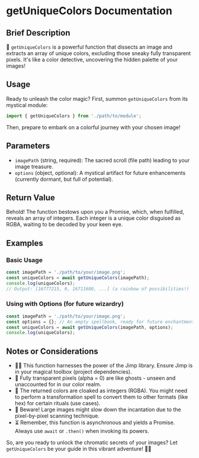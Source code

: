 # getUniqueColors Documentation

## Brief Description
🎨 `getUniqueColors` is a powerful function that dissects an image and extracts an array of unique colors, excluding those sneaky fully transparent pixels. It's like a color detective, uncovering the hidden palette of your images!

## Usage
Ready to unleash the color magic? First, summon `getUniqueColors` from its mystical module:

```javascript
import { getUniqueColors } from './path/to/module';
```

Then, prepare to embark on a colorful journey with your chosen image!

## Parameters
- `imagePath` (string, required): The sacred scroll (file path) leading to your image treasure.
- `options` (object, optional): A mystical artifact for future enhancements (currently dormant, but full of potential).

## Return Value
Behold! The function bestows upon you a Promise, which, when fulfilled, reveals an array of integers. Each integer is a unique color disguised as RGBA, waiting to be decoded by your keen eye.

## Examples

### Basic Usage
```javascript
const imagePath = './path/to/your/image.png';
const uniqueColors = await getUniqueColors(imagePath);
console.log(uniqueColors);
// Output: [16777215, 0, 16711680, ...] (a rainbow of possibilities!)
```

### Using with Options (for future wizardry)
```javascript
const imagePath = './path/to/your/image.png';
const options = {}; // An empty spellbook, ready for future enchantments
const uniqueColors = await getUniqueColors(imagePath, options);
console.log(uniqueColors);
```

## Notes or Considerations
- 🧙‍♂️ This function harnesses the power of the Jimp library. Ensure Jimp is in your magical toolbox (project dependencies).
- 👻 Fully transparent pixels (alpha = 0) are like ghosts - unseen and unaccounted for in our color realm.
- 🌈 The returned colors are cloaked as integers (RGBA). You might need to perform a transformation spell to convert them to other formats (like hex) for certain rituals (use cases).
- 🐘 Beware! Large images might slow down the incantation due to the pixel-by-pixel scanning technique.
- ⏳ Remember, this function is asynchronous and yields a Promise. Always use `await` or `.then()` when invoking its powers.

So, are you ready to unlock the chromatic secrets of your images? Let `getUniqueColors` be your guide in this vibrant adventure! 🚀🌈
